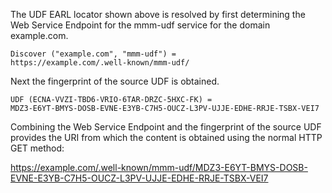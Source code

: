 The UDF EARL locator shown above is resolved by first determining the Web Service
Endpoint for the mmm-udf service for the domain example.com.

~~~~
Discover ("example.com", "mmm-udf") = 
https://example.com/.well-known/mmm-udf/
~~~~

Next the fingerprint of the source UDF is obtained.

~~~~
UDF (ECNA-VVZI-TBD6-VRIO-6TAR-DRZC-5HXC-FK) =
MDZ3-E6YT-BMYS-DOSB-EVNE-E3YB-C7H5-OUCZ-L3PV-UJJE-EDHE-RRJE-TSBX-VEI7
~~~~

Combining the Web Service Endpoint and the fingerprint of the source UDF provides
the URI from which the content is obtained using the normal HTTP GET method:

https://example.com/.well-known/mmm-udf/MDZ3-E6YT-BMYS-DOSB-EVNE-E3YB-C7H5-OUCZ-L3PV-UJJE-EDHE-RRJE-TSBX-VEI7


